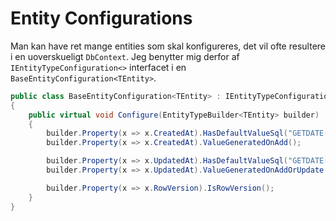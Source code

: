 # Entity Configurations

Man kan have ret mange entities som skal konfigureres, det vil ofte resultere i en uoverskueligt `DbContext`. Jeg benytter mig derfor af `IEntityTypeConfiguration<>` interfacet i en `BaseEntityConfiguration<TEntity>`.

```csharp
public class BaseEntityConfiguration<TEntity> : IEntityTypeConfiguration<TEntity> where TEntity : BaseEntity
{
    public virtual void Configure(EntityTypeBuilder<TEntity> builder)
    {
        builder.Property(x => x.CreatedAt).HasDefaultValueSql("GETDATE()");
        builder.Property(x => x.CreatedAt).ValueGeneratedOnAdd();

        builder.Property(x => x.UpdatedAt).HasDefaultValueSql("GETDATE()");
        builder.Property(x => x.UpdatedAt).ValueGeneratedOnAddOrUpdate();

        builder.Property(x => x.RowVersion).IsRowVersion();
    }
}
```
